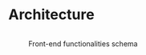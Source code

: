# Architecture

<figure><img src="../assets/Schémas fonctionnels &#x26; Cartes des livrables - Front.png" alt=""><figcaption><p>Front-end functionalities schema</p></figcaption></figure>
